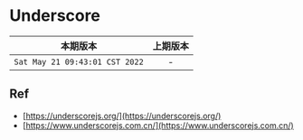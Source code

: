 # Underscore

|本期版本|上期版本
|:---:|:---:
`Sat May 21 09:43:01 CST 2022` | -

## Ref

* [https://underscorejs.org/](https://underscorejs.org/)
* [https://www.underscorejs.com.cn/](https://www.underscorejs.com.cn/)